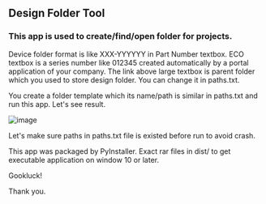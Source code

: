 ## Design Folder Tool
### This app is used to create/find/open folder for projects.
Device folder format is like XXX-YYYYYY in Part Number textbox.
ECO textbox is a series number like 012345 created automatically by a portal application of your company.
The link above large textbox is parent folder which you used to store design folder. You can change it in paths.txt.

You create a folder template which its name/path is similar in paths.txt and run this app. Let's see result. 

![image](https://github.com/RoboMechatronics/Design-Folder-Tool/assets/31280143/5b4b42b3-b07e-4e41-b809-129396132341)

Let's make sure paths in paths.txt file is existed before run to avoid crash.

This app was packaged by PyInstaller. Exact rar files in dist/ to get executable application on window 10 or later.

Gookluck!

Thank you.

